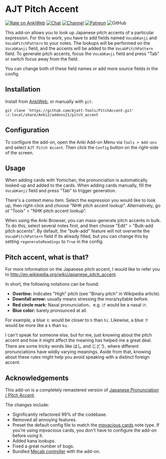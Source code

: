 # AJT Pitch Accent

[![Rate on AnkiWeb](https://glutanimate.com/logos/ankiweb-rate.svg)](https://ankiweb.net/shared/info/1225470483)
[![Chat](https://img.shields.io/badge/chat-join-green)](https://tatsumoto-ren.github.io/blog/join-our-community.html)
[![Channel](https://shields.io/badge/channel-subscribe-blue?logo=telegram&color=3faee8)](https://t.me/ajatt_tools)
[![Patreon](https://img.shields.io/badge/patreon-support-orange)](https://www.patreon.com/bePatron?u=43555128)
![GitHub](https://img.shields.io/github/license/Ajatt-Tools/PitchAccent)

This add-on allows you to look up Japanese pitch accents of a particular expression.
For this to work, you have to add fields named `VocabKanji` and `VocabPitchPattern` to your notes.
The lookups will be performed on the `VocabKanji` field,
and the accents will be added to the `VocabPitchPattern` field.
To generate pitch accents, focus the `VocabKanji` field and press "Tab" or switch focus away from the field.

You can change both of these field names or add more source fields in the config.

## Installation

Install from [AnkiWeb](https://ankiweb.net/shared/info/1225470483),
or manually with `git`:

```
git clone 'https://github.com/Ajatt-Tools/PitchAccent.git' ~/.local/share/Anki2/addons21/pitch_accent
```

## Configuration

To configure the add-on, open the Anki Add-on Menu
via `Tools > Add-ons` and select `AJT Pitch Accent`.
Then click the `Config` button on the right-side of the screen.

## Usage

When adding cards with Yomichan, the pronunciation is automatically looked-up and added to the cards.
When adding cards manually, fill the `VocabKanji` field and press "Tab" to trigger generation.

There's a context menu item.
Select the expression you would like to look up,
then right-click and choose "NHK pitch accent lookup".
Alternatively, go ot "Tools" > "NHK pitch accent lookup".

When using the Anki Browser, you can mass-generate pitch accents in bulk.
To do this, select several notes first,
and then choose "Edit" > "Bulk-add pitch accents".
By default, the "bulk-add" feature will not overwrite the `VocabPitchPattern` field if its already filled,
but you can change this by setting `regenerateReadings` to `True` in the config.

## Pitch accent, what is that?

For more information on the Japanese pitch accent,
I would like to refer you to http://en.wikipedia.org/wiki/Japanese_pitch_accent.

In short, the following notations can be found:

* **Overline:** Indicates "High" pitch (see "Binary pitch" in Wikipedia article).
* **Downfall arrow:** usually means stressing the mora/syllable before.
* **Red circle mark:** Nasal pronunciation、e.g. `げ` would be a nasal `け`.
* **Blue color:** barely pronounced at all.

For example, a blue `ヒ` would be closer to `h` than `hi`.
Likewise, a blue `ク` would be more like a `k` than `ku`.

I can't speak for someone else, but for me,
just knowing about the pitch accent and how it might affect the meaning
has helped me a great deal.
There are some tricky words like はし and じどう,
where different pronunciations have wildly varying meanings.
Aside from that, knowing about these rules might help you
avoid speaking with a distinct foreign accent.

## Acknowledgements

This add-on is a completely remastered version of
[Japanese Pronunciation / Pitch Accent](https://ankiweb.net/shared/info/932119536).

The changes include:

* Significantly refactored 99% of the codebase.
* Removed all annoying features.
* Preset the default config file to match
the [mpvacious cards](https://ankiweb.net/shared/info/1557722832)
note type.
If you're using mpvacious cards, you don't have to configure the add-on before using it.
* Added kana lookups.
* Fixed a great number of bugs.
* Bundled [Mecab controller](https://github.com/Ajatt-Tools/mecab_controller) with the add-on.
